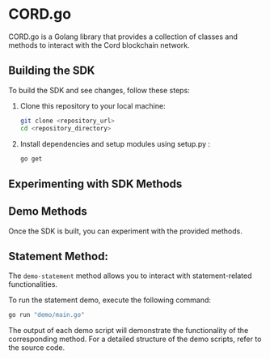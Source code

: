 # CORD.go
CORD.go is a Golang library that provides a collection of classes and methods to interact with the Cord blockchain network.

## Building the SDK

To build the SDK and see changes, follow these steps:

1. Clone this repository to your local machine:

   ```bash
   git clone <repository_url>
   cd <repository_directory>

2. Install dependencies and setup modules using setup.py :

     ```bash
     go get

## Experimenting with SDK Methods
## Demo Methods
Once the SDK is built, you can experiment with the provided methods.

## Statement Method:

The `demo-statement` method allows you to interact with statement-related functionalities.

To run the statement demo, execute the following command:

```bash
go run "demo/main.go"
```

The output of each demo script will demonstrate the functionality of the corresponding method. For a detailed structure of the demo scripts, refer to the source code.